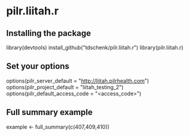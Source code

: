 # pilr.liitah.r

## Installing the package

library(devtools)
install_github("tdschenk/pilr.liitah.r")
library(pilr.liitah.r)

## Set your options

options(pilr_server_default = "http://liitah.pilrhealth.com")
options(pilr_project_default = "liitah_testing_2")
options(pilr_default_access_code = "<access_code>")

## Full summary example

example <- full_summary(c(407,409,410))
